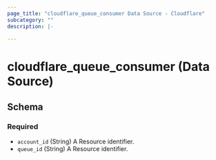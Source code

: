 ```yaml
---
page_title: "cloudflare_queue_consumer Data Source - Cloudflare"
subcategory: ""
description: |-
  
---
```


# cloudflare_queue_consumer (Data Source)




<!-- schema generated by tfplugindocs -->
## Schema

### Required

- `account_id` (String) A Resource identifier.
- `queue_id` (String) A Resource identifier.


